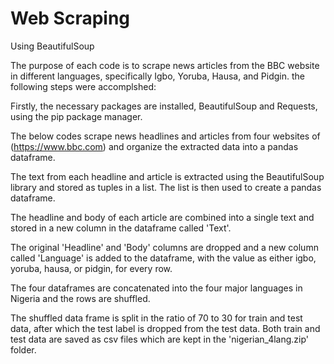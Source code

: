 # Web Scraping
Using BeautifulSoup

The purpose of each code is to scrape news articles from the BBC website in different languages, specifically Igbo, Yoruba, Hausa, and Pidgin. the following steps were accomplshed:

Firstly, the necessary packages are installed, BeautifulSoup and Requests, using the pip package manager.

The below codes scrape news headlines and articles from four websites of (https://www.bbc.com) and organize the extracted data into a pandas dataframe.

The text from each headline and article is extracted using the BeautifulSoup library and stored as tuples in a list. The list is then used to create a pandas dataframe.

The headline and body of each article are combined into a single text and stored in a new column in the dataframe called 'Text'.

The original 'Headline' and 'Body' columns are dropped and a new column called 'Language' is added to the dataframe, with the value as either igbo, yoruba, hausa, or pidgin, for every row.

The four dataframes are concatenated into the four major languages in Nigeria and the rows are shuffled.

The shuffled data frame is split in the ratio of 70 to 30 for train and test data, after which the test label is dropped from the test data. Both train and test data are saved as csv files which are kept in the 'nigerian_4lang.zip' folder.

